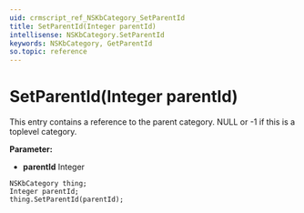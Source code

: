 ```yaml
---
uid: crmscript_ref_NSKbCategory_SetParentId
title: SetParentId(Integer parentId)
intellisense: NSKbCategory.SetParentId
keywords: NSKbCategory, GetParentId
so.topic: reference
---
```


# SetParentId(Integer parentId)

This entry contains a reference to the parent category. NULL or -1 if this is a toplevel category.

**Parameter:** 
* **parentId** Integer

```crmscript
NSKbCategory thing;
Integer parentId;
thing.SetParentId(parentId);
```


